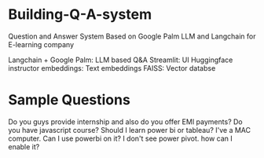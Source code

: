 # Building-Q-A-system
Question and Answer System Based on Google Palm LLM and Langchain for E-learning company

Langchain + Google Palm: LLM based Q&A
Streamlit: UI
Huggingface instructor embeddings: Text embeddings
FAISS: Vector databse

# Sample Questions
Do you guys provide internship and also do you offer EMI payments?
Do you have javascript course?
Should I learn power bi or tableau?
I've a MAC computer. Can I use powerbi on it?
I don't see power pivot. how can I enable it?
